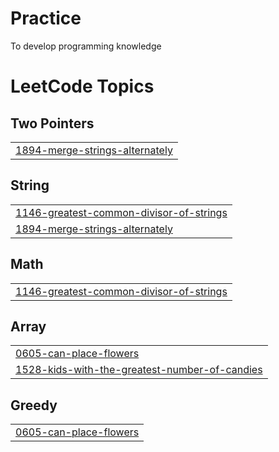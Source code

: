 # Practice
To develop programming knowledge

<!---LeetCode Topics Start-->
# LeetCode Topics
## Two Pointers
|  |
| ------- |
| [1894-merge-strings-alternately](https://github.com/Hunterwolf-SK/Practice/tree/master/1894-merge-strings-alternately) |
## String
|  |
| ------- |
| [1146-greatest-common-divisor-of-strings](https://github.com/Hunterwolf-SK/Practice/tree/master/1146-greatest-common-divisor-of-strings) |
| [1894-merge-strings-alternately](https://github.com/Hunterwolf-SK/Practice/tree/master/1894-merge-strings-alternately) |
## Math
|  |
| ------- |
| [1146-greatest-common-divisor-of-strings](https://github.com/Hunterwolf-SK/Practice/tree/master/1146-greatest-common-divisor-of-strings) |
## Array
|  |
| ------- |
| [0605-can-place-flowers](https://github.com/Hunterwolf-SK/Practice/tree/master/0605-can-place-flowers) |
| [1528-kids-with-the-greatest-number-of-candies](https://github.com/Hunterwolf-SK/Practice/tree/master/1528-kids-with-the-greatest-number-of-candies) |
## Greedy
|  |
| ------- |
| [0605-can-place-flowers](https://github.com/Hunterwolf-SK/Practice/tree/master/0605-can-place-flowers) |
<!---LeetCode Topics End-->